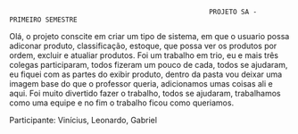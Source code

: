                                                       PROJETO SA - PRIMEIRO SEMESTRE

Olá, o projeto conscite em criar um tipo de sistema, em que o usuario possa adiconar produto, classificação, estoque, que possa ver os produtos por ordem, excluir e atualiar produtos.
 Foi um trabalho em trio, eu e mais três colegas participaram, todos fizeram um pouco de cada, todos se ajudaram, eu fiquei com as partes do exibir produto, dentro da pasta vou deixar uma imagem base do que o professor queria, adicionamos umas coisas ali e aqui. Foi muito divertido fazer o trabalho, todos se ajudaram, trabalhamos como uma equipe e no fim o trabalho ficou como queriamos.

Participante: Vinícius, Leonardo, Gabriel
